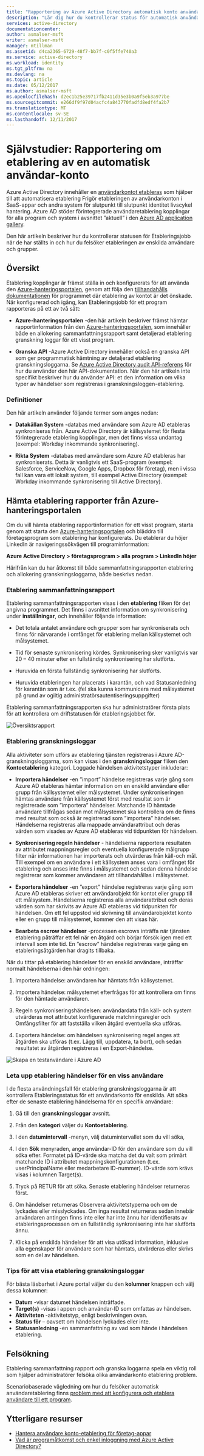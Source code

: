 ```yaml
---
title: "Rapportering av Azure Active Directory automatisk konto användaretablering för SaaS-program | Microsoft Docs"
description: "Lär dig hur du kontrollerar status för automatisk användarkonto Etableringsjobb och felsökning av etableringen av enskilda användare."
services: active-directory
documentationcenter: 
author: asmalser-msft
writer: asmalser-msft
manager: mtillman
ms.assetid: d4ca2365-6729-48f7-bb7f-c0f5ffe740a3
ms.service: active-directory
ms.workload: identity
ms.tgt_pltfrm: na
ms.devlang: na
ms.topic: article
ms.date: 05/12/2017
ms.author: asmalser-msft
ms.openlocfilehash: d2ec1b25e39717fb2411d35e3b0a9f5eb3a977be
ms.sourcegitcommit: e266df9f97d04acfc4a843770fadfd8edf4fa2b7
ms.translationtype: MT
ms.contentlocale: sv-SE
ms.lasthandoff: 12/11/2017
---
```

# <a name="tutorial-reporting-on-automatic-user-account-provisioning"></a>Självstudier: Rapportering om etablering av en automatisk användar-konto


Azure Active Directory innehåller en [användarkontot etableras](active-directory-saas-app-provisioning.md) som hjälper till att automatisera etablering Frigör etableringen av användarkonton i SaaS-appar och andra system för slutpunkt till slutpunkt identitet livscykel hantering. Azure AD stöder förintegrerade användaretablering kopplingar för alla program och system i avsnittet ”aktuell” i den [Azure AD application gallery](https://azuremarketplace.microsoft.com/en-us/marketplace/apps/category/azure-active-directory-apps?page=1&subcategories=featured).

Den här artikeln beskriver hur du kontrollerar statusen för Etableringsjobb när de har ställts in och hur du felsöker etableringen av enskilda användare och grupper.

## <a name="overview"></a>Översikt

Etablering kopplingar är främst ställa in och konfigurerats för att använda den [Azure-hanteringsportalen](https://portal.azure.com), genom att följa den [tillhandahålls dokumentationen](active-directory-saas-tutorial-list.md) för programmet där etablering av kontot är det önskade. När konfigurerad och igång, kan Etableringsjobb för ett program rapporteras på ett av två sätt:

* **Azure-hanteringsportalen** -den här artikeln beskriver främst hämtar rapportinformation från den [Azure-hanteringsportalen](https://portal.azure.com), som innehåller både en allokering sammanfattningsrapport samt detaljerad etablering granskning loggar för ett visst program.

* **Granska API** -Azure Active Directory innehåller också en granska API som ger programmatisk hämtning av detaljerad etablering granskningsloggarna. Se [Azure Active Directory audit API-referens](active-directory-reporting-api-audit-reference.md) för hur du använder den här API-dokumentation. När den här artikeln inte specifikt beskriver hur du använder API: et den information om vilka typer av händelser som registreras i granskningsloggen-etablering.

### <a name="definitions"></a>Definitioner

Den här artikeln använder följande termer som anges nedan:

* **Datakällan System** -databas med användare som Azure AD etableras synkroniseras från. Azure Active Directory är källsystemet för flesta förintegrerade etablering kopplingar, men det finns vissa undantag (exempel: Workday inkommande synkronisering).

* **Rikta System** -databas med användare som Azure AD etableras har synkroniserats. Detta är vanligtvis ett SaaS-program (exempel: Salesforce, ServiceNow, Google Apps, Dropbox för företag), men i vissa fall kan vara ett lokalt system, till exempel Active Directory (exempel: Workday inkommande synkronisering till Active Directory).


## <a name="getting-provisioning-reports-from-the-azure-management-portal"></a>Hämta etablering rapporter från Azure-hanteringsportalen

Om du vill hämta etablering rapportinformation för ett visst program, starta genom att starta den [Azure-hanteringsportalen](https://portal.azure.com) och bläddra till företagsprogram som etablering har konfigurerats. Du etablerar du höjer LinkedIn är navigeringssökvägen till programinformation:

**Azure Active Directory > företagsprogram > alla program > LinkedIn höjer**

Härifrån kan du har åtkomst till både sammanfattningsrapporten etablering och allokering granskningsloggarna, både beskrivs nedan.


### <a name="provisioning-summary-report"></a>Etablering sammanfattningsrapport

Etablering sammanfattningsrapporten visas i den **etablering** fliken för det angivna programmet. Det finns i avsnittet information om synkronisering under **inställningar**, och innehåller följande information:

* Det totala antalet användare och grupper som har synkroniserats och finns för närvarande i omfånget för etablering mellan källsystemet och målsystemet.

* Tid för senaste synkronisering kördes. Synkronisering sker vanligtvis var 20 – 40 minuter efter en fullständig synkronisering har slutförts.

* Huruvida en första fullständig synkronisering har slutförts.

* Huruvida etableringen har placerats i karantän, och vad Statusanledning för karantän som är t.ex. (fel ska kunna kommunicera med målsystemet på grund av ogiltig administratörsautentiseringsuppgifter)

Etablering sammanfattningsrapporten ska hur administratörer första plats för att kontrollera om driftstatusen för etableringsjobbet för.

 ![Översiktsrapport](./media/active-directory-saas-provisioning-reporting/summary_report.PNG)

### <a name="provisioning-audit-logs"></a>Etablering granskningsloggar
Alla aktiviteter som utförs av etablering tjänsten registreras i Azure AD-granskningsloggarna, som kan visas i den **granskningsloggar** fliken den **Kontoetablering** kategori. Loggade händelsen aktivitetstyper inkluderar:

* **Importera händelser** -en ”import” händelse registreras varje gång som Azure AD etableras hämtar information om en enskild användare eller grupp från källsystemet eller målsystemet. Under synkroniseringen hämtas användare från källsystemet först med resultat som är registrerade som ”importera” händelser. Matchande ID hämtade användare tillfrågas sedan mot målsystemet ska kontrollera om de finns med resultat som också är registrerad som ”importera” händelser. Händelserna registreras alla mappade användarattribut och deras värden som visades av Azure AD etableras vid tidpunkten för händelsen. 

* **Synkronisering regeln händelser** - händelserna rapportera resultaten av attributet mappningsregler och eventuella konfigurerade målgrupp filter när informationen har importerats och utvärderas från käll-och mål. Till exempel om en användare i ett källsystem anses vara i omfånget för etablering och anses inte finns i målsystemet och sedan denna händelse registrerar som kommer användaren att tillhandahållas i målsystemet. 

* **Exportera händelser** -en ”export” händelse registreras varje gång som Azure AD etableras skriver ett användarobjekt för kontot eller grupp till ett målsystem. Händelserna registreras alla användarattribut och deras värden som har skrivits av Azure AD etableras vid tidpunkten för händelsen. Om ett fel uppstod vid skrivning till användarobjektet konto eller en grupp till målsystemet, kommer den att visas här.

* **Bearbeta escrow händelser** -processen escrows inträffa när tjänsten etablering påträffar ett fel när en åtgärd och börjar försök igen med ett intervall som inte tid. En ”escrow” händelse registreras varje gång en etableringsåtgärden har dragits tillbaka.

När du tittar på etablering händelser för en enskild användare, inträffar normalt händelserna i den här ordningen:

1. Importera händelse: användaren har hämtats från källsystemet.

2. Importera händelse: målsystemet efterfrågas för att kontrollera om finns för den hämtade användaren.

3. Regeln synkroniseringshändelsen: användardata från käll- och system utvärderas mot attributet konfigurerade matchningsregler och Omfångsfilter för att fastställa vilken åtgärd eventuella ska utföras.

4. Exportera händelse: om händelsen synkronisering regel anges att åtgärden ska utföras (t.ex. Lägg till, uppdatera, ta bort), och sedan resultatet av åtgärden registreras i en Export-händelse.

![Skapa en testanvändare i Azure AD](./media/active-directory-saas-provisioning-reporting/audit_logs.PNG)


### <a name="looking-up-provisioning-events-for-a-specific-user"></a>Leta upp etablering händelser för en viss användare

I de flesta användningsfall för etablering granskningsloggarna är att kontrollera Etableringsstatus för ett användarkonto för enskilda. Att söka efter de senaste etablering händelserna för en specifik användare:

1. Gå till den **granskningsloggar** avsnitt.

2. Från den **kategori** väljer du **Kontoetablering**.

3. I den **datumintervall** -menyn, välj datumintervallet som du vill söka,

4. I den **Sök** menyraden, ange användar-ID för den användare som du vill söka efter. Formatet på ID-värde ska matcha det du valt som primärt matchande ID i attributet mappningskonfigurationen (t.ex. userPrincipalName eller medarbetare ID-nummer). ID-värde som krävs visas i kolumnen Target(s).

5. Tryck på RETUR för att söka. Senaste etablering händelser returneras först.

6. Om händelser returneras Observera aktivitetstyperna och om de lyckades eller misslyckades. Om inga resultat returneras sedan innebär användaren antingen finns inte eller har inte ännu har identifierats av etableringsprocessen om en fullständig synkronisering inte har slutförts ännu.

7. Klicka på enskilda händelser för att visa utökad information, inklusive alla egenskaper för användare som har hämtats, utvärderas eller skrivs som en del av händelsen.


### <a name="tips-for-viewing-the-provisioning-audit-logs"></a>Tips för att visa etablering granskningsloggar

För bästa läsbarhet i Azure portal väljer du den **kolumner** knappen och välj dessa kolumner:

* **Datum** -visar datumet händelsen inträffade.
* **Target(s)** -visas i appen och användar-ID som omfattas av händelsen.
* **Aktiviteten** -aktivitetstyp, enligt beskrivningen ovan.
* **Status för** – oavsett om händelsen lyckades eller inte.
* **Statusanledning** -en sammanfattning av vad som hände i händelsen etablering.


## <a name="troubleshooting"></a>Felsökning

Etablering sammanfattning rapport och granska loggarna spela en viktig roll som hjälper administratörer felsöka olika användarkonto etablering problem.

Scenariobaserade vägledning om hur du felsöker automatisk användaretablering finns [problem med att konfigurera och etablera användare till ett program](active-directory-application-provisioning-content-map.md).


## <a name="additional-resources"></a>Ytterligare resurser

* [Hantera användare konto-etablering för företag-appar](active-directory-enterprise-apps-manage-provisioning.md)
* [Vad är programåtkomst och enkel inloggning med Azure Active Directory?](active-directory-appssoaccess-whatis.md)
